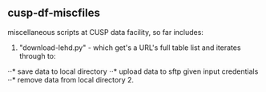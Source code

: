 ## cusp-df-miscfiles

miscellaneous scripts at CUSP data facility, so far includes:

1. "download-lehd.py" - which get's a URL's full table list and iterates through to:

⋅⋅* save data to local directory
⋅⋅* upload data to sftp given input credentials
⋅⋅* remove data from local directory
2. 
